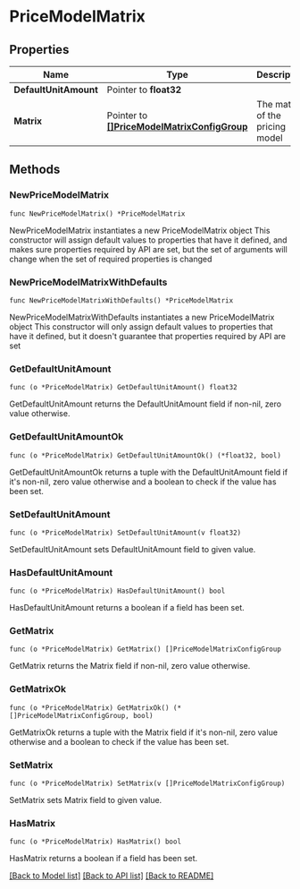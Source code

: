 # PriceModelMatrix

## Properties

Name | Type | Description | Notes
------------ | ------------- | ------------- | -------------
**DefaultUnitAmount** | Pointer to **float32** |  | [optional] 
**Matrix** | Pointer to [**[]PriceModelMatrixConfigGroup**](PriceModelMatrixConfigGroup.md) | The matrix of the pricing model | [optional] 

## Methods

### NewPriceModelMatrix

`func NewPriceModelMatrix() *PriceModelMatrix`

NewPriceModelMatrix instantiates a new PriceModelMatrix object
This constructor will assign default values to properties that have it defined,
and makes sure properties required by API are set, but the set of arguments
will change when the set of required properties is changed

### NewPriceModelMatrixWithDefaults

`func NewPriceModelMatrixWithDefaults() *PriceModelMatrix`

NewPriceModelMatrixWithDefaults instantiates a new PriceModelMatrix object
This constructor will only assign default values to properties that have it defined,
but it doesn't guarantee that properties required by API are set

### GetDefaultUnitAmount

`func (o *PriceModelMatrix) GetDefaultUnitAmount() float32`

GetDefaultUnitAmount returns the DefaultUnitAmount field if non-nil, zero value otherwise.

### GetDefaultUnitAmountOk

`func (o *PriceModelMatrix) GetDefaultUnitAmountOk() (*float32, bool)`

GetDefaultUnitAmountOk returns a tuple with the DefaultUnitAmount field if it's non-nil, zero value otherwise
and a boolean to check if the value has been set.

### SetDefaultUnitAmount

`func (o *PriceModelMatrix) SetDefaultUnitAmount(v float32)`

SetDefaultUnitAmount sets DefaultUnitAmount field to given value.

### HasDefaultUnitAmount

`func (o *PriceModelMatrix) HasDefaultUnitAmount() bool`

HasDefaultUnitAmount returns a boolean if a field has been set.

### GetMatrix

`func (o *PriceModelMatrix) GetMatrix() []PriceModelMatrixConfigGroup`

GetMatrix returns the Matrix field if non-nil, zero value otherwise.

### GetMatrixOk

`func (o *PriceModelMatrix) GetMatrixOk() (*[]PriceModelMatrixConfigGroup, bool)`

GetMatrixOk returns a tuple with the Matrix field if it's non-nil, zero value otherwise
and a boolean to check if the value has been set.

### SetMatrix

`func (o *PriceModelMatrix) SetMatrix(v []PriceModelMatrixConfigGroup)`

SetMatrix sets Matrix field to given value.

### HasMatrix

`func (o *PriceModelMatrix) HasMatrix() bool`

HasMatrix returns a boolean if a field has been set.


[[Back to Model list]](../README.md#documentation-for-models) [[Back to API list]](../README.md#documentation-for-api-endpoints) [[Back to README]](../README.md)


